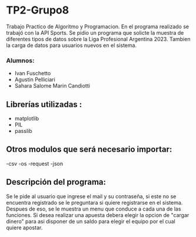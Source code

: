 # TP2-Grupo8
Trabajo Practico de Algoritmo y Programacion. En el programa realizado se trabajó con la API Sports. Se pidio un programa que solicte la muestra de diferentes tipos de datos sobre la Liga Profesional Argentina 2023. Tambien la carga de datos para usuarios nuevos en el sistema.

### Alumnos:
* Ivan Fuschetto
* Agustin Pelliciari
* Sahara Salome Marin Candiotti

## Librerías utilizadas :
- matplotlib
- PIL
- passlib

## Otros modulos que será necesario importar:
-csv
-os
-request
-json

## Descripción del programa:
Se le pide al usuario que ingrese el mail y su contraseña, si este no se encuentra registrado se le preguntara si quiere registrarse en el sistema. Despues de eso, se le muestra un menu que conduce a cada una de las funciones. Si desea realizar una apuesta debera elegir la opcion de "cargar dinero" para asi disponer de un saldo para elegir el equipo por el cual quiere apostar.

